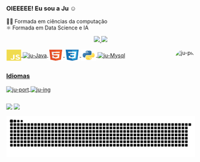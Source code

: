 ### OIEEEEE! Eu sou a Ju ☺

👨‍💻 Formada em ciências da computação <br>
⚛  Formada em Data Science e IA

<div align="center">
  <a href="https://juhgoveia.github.io/Portfolio/">
  <img height="180em" src="https://github-readme-stats.vercel.app/api?username=JuhGoveia&show_icons=true&theme=radical&include_all_commits=true&count_private=true"/>
  <img height="180em" src="https://github-readme-stats.vercel.app/api/top-langs/?username=JuhGoveia&layout=compact&langs_count=7&theme=radical"/>
</div>
  
  <div style="display: inline_block"><br>
  <img align="center" alt="ju-Js" height="30" width="40" src="https://raw.githubusercontent.com/devicons/devicon/master/icons/javascript/javascript-plain.svg">
  <img align="center" alt="ju-Java" height="30" width="40" src="https://cdn.jsdelivr.net/gh/devicons/devicon/icons/java/java-plain-wordmark.svg">
  <img align="center" alt="ju-HTML" height="30" width="40" src="https://raw.githubusercontent.com/devicons/devicon/master/icons/html5/html5-original.svg">
  <img align="center" alt="ju-CSS" height="30" width="40" src="https://raw.githubusercontent.com/devicons/devicon/master/icons/css3/css3-original.svg">
  <img align="center" alt="ju-Python" height="30" width="40" src="https://raw.githubusercontent.com/devicons/devicon/master/icons/python/python-original.svg">
  <img align="center" alt="ju-Mysql" height="30" width="40" src="https://cdn.jsdelivr.net/gh/devicons/devicon@latest/icons/sqldeveloper/sqldeveloper-original.svg"">
  <img align="right" alt="ju-pic" height="150" style="border-radius:50px;" src="https://www.criarbanner.com.br/criargifs/a/ff8f96362ffc45c753a6dd336679b07c.gif">
</div>
  
  ##
  
  ### Idiomas
   <img align="center" alt="ju-port" height="30" width="40" src="https://cdn-icons-png.flaticon.com/512/197/197386.png">
   <img align="center" alt="ju-ing" height="30" width="40" src="https://cdn-icons-png.flaticon.com/512/197/197484.png">
  
  ##
  
  <div> 
    <a href = "mailto:juliagoveia13@gmail.com"><img src="https://img.shields.io/badge/Gmail-D14836?style=for-the-badge&logo=gmail&logoColor=white" target="_blank"></a>
  <a href="https://www.linkedin.com/in/julia-goveia-143a62158/" target="_blank"><img src="https://img.shields.io/badge/-LinkedIn-%230077B5?style=for-the-badge&logo=linkedin&logoColor=white" target="_blank"></a> 
    
    
    
 
  ![Snake animation](https://github.com/JuhGoveia/JuhGoveia/blob/output/github-contribution-grid-snake.svg)
 
</div>
